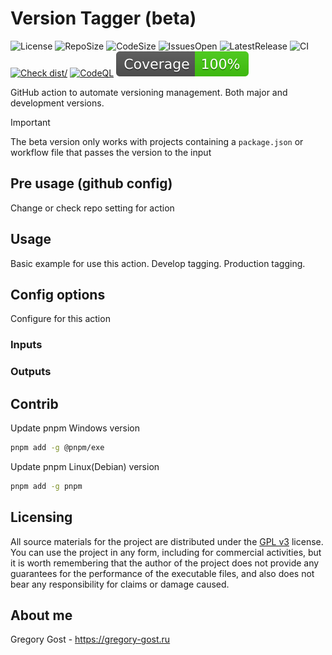 # Version Tagger (beta)

![License](https://img.shields.io/github/license/GregoryGost/version-tagger)
![RepoSize](https://img.shields.io/github/repo-size/GregoryGost/version-tagger)
![CodeSize](https://img.shields.io/github/languages/code-size/GregoryGost/version-tagger)
![IssuesOpen](https://img.shields.io/github/issues-raw/GregoryGost/version-tagger)
![LatestRelease](https://img.shields.io/github/v/release/GregoryGost/version-tagger)
![CI](https://github.com/GregoryGost/version-tagger/actions/workflows/ci.yml/badge.svg)
[![Check dist/](https://github.com/GregoryGost/version-tagger/actions/workflows/check-dist.yml/badge.svg)](https://github.com/GregoryGost/version-tagger/actions/workflows/check-dist.yml)
[![CodeQL](https://github.com/GregoryGost/version-tagger/actions/workflows/codeql-analysis.yml/badge.svg)](https://github.com/GregoryGost/version-tagger/actions/workflows/codeql-analysis.yml)
[![Coverage](./badges/coverage.svg)](./badges/coverage.svg)

GitHub action to automate versioning management. Both major and development versions.

> [!IMPORTANT]
>
> The beta version only works with projects containing a `package.json` or workflow file that passes the version to the
> input

## Pre usage (github config)

Change or check repo setting for action

## Usage

Basic example for use this action. Develop tagging. Production tagging.

## Config options

Configure for this action

### Inputs

### Outputs

## Contrib

Update pnpm Windows version

```sh
pnpm add -g @pnpm/exe
```

Update pnpm Linux(Debian) version

```sh
pnpm add -g pnpm
```

## Licensing

All source materials for the project are distributed under the [GPL v3](./LICENSE 'License Description') license. You
can use the project in any form, including for commercial activities, but it is worth remembering that the author of the
project does not provide any guarantees for the performance of the executable files, and also does not bear any
responsibility for claims or damage caused.

## About me

Gregory Gost - <https://gregory-gost.ru>
